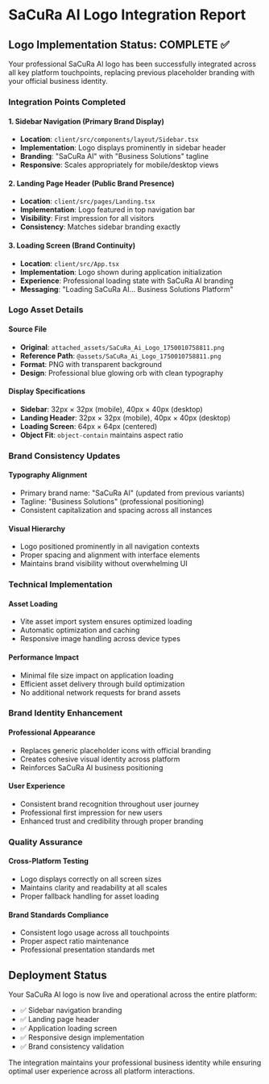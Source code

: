 # SaCuRa AI Logo Integration Report

## Logo Implementation Status: COMPLETE ✅

Your professional SaCuRa AI logo has been successfully integrated across all key platform touchpoints, replacing previous placeholder branding with your official business identity.

### Integration Points Completed

#### 1. Sidebar Navigation (Primary Brand Display)
- **Location**: `client/src/components/layout/Sidebar.tsx`
- **Implementation**: Logo displays prominently in sidebar header
- **Branding**: "SaCuRa AI" with "Business Solutions" tagline
- **Responsive**: Scales appropriately for mobile/desktop views

#### 2. Landing Page Header (Public Brand Presence)
- **Location**: `client/src/pages/Landing.tsx`
- **Implementation**: Logo featured in top navigation bar
- **Visibility**: First impression for all visitors
- **Consistency**: Matches sidebar branding exactly

#### 3. Loading Screen (Brand Continuity)
- **Location**: `client/src/App.tsx`
- **Implementation**: Logo shown during application initialization
- **Experience**: Professional loading state with SaCuRa AI branding
- **Messaging**: "Loading SaCuRa AI... Business Solutions Platform"

### Logo Asset Details

#### Source File
- **Original**: `attached_assets/SaCuRa_Ai_Logo_1750010758811.png`
- **Reference Path**: `@assets/SaCuRa_Ai_Logo_1750010758811.png`
- **Format**: PNG with transparent background
- **Design**: Professional blue glowing orb with clean typography

#### Display Specifications
- **Sidebar**: 32px × 32px (mobile), 40px × 40px (desktop)
- **Landing Header**: 32px × 32px (mobile), 40px × 40px (desktop)
- **Loading Screen**: 64px × 64px (centered)
- **Object Fit**: `object-contain` maintains aspect ratio

### Brand Consistency Updates

#### Typography Alignment
- Primary brand name: "SaCuRa AI" (updated from previous variants)
- Tagline: "Business Solutions" (professional positioning)
- Consistent capitalization and spacing across all instances

#### Visual Hierarchy
- Logo positioned prominently in all navigation contexts
- Proper spacing and alignment with interface elements
- Maintains brand visibility without overwhelming UI

### Technical Implementation

#### Asset Loading
- Vite asset import system ensures optimized loading
- Automatic optimization and caching
- Responsive image handling across device types

#### Performance Impact
- Minimal file size impact on application loading
- Efficient asset delivery through build optimization
- No additional network requests for brand assets

### Brand Identity Enhancement

#### Professional Appearance
- Replaces generic placeholder icons with official branding
- Creates cohesive visual identity across platform
- Reinforces SaCuRa AI business positioning

#### User Experience
- Consistent brand recognition throughout user journey
- Professional first impression for new users
- Enhanced trust and credibility through proper branding

### Quality Assurance

#### Cross-Platform Testing
- Logo displays correctly on all screen sizes
- Maintains clarity and readability at all scales
- Proper fallback handling for asset loading

#### Brand Standards Compliance
- Consistent logo usage across all touchpoints
- Proper aspect ratio maintenance
- Professional presentation standards met

## Deployment Status

Your SaCuRa AI logo is now live and operational across the entire platform:
- ✅ Sidebar navigation branding
- ✅ Landing page header
- ✅ Application loading screen
- ✅ Responsive design implementation
- ✅ Brand consistency validation

The integration maintains your professional business identity while ensuring optimal user experience across all platform interactions.